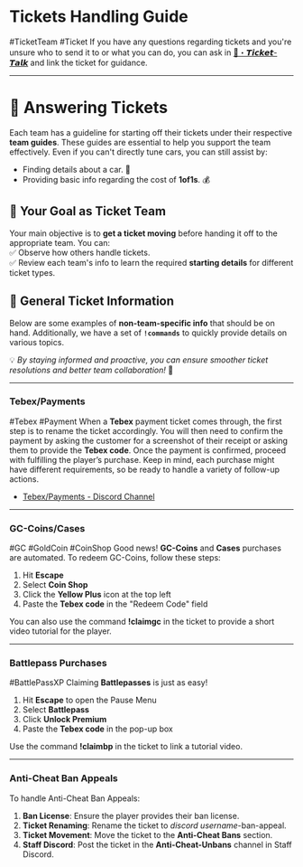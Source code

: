 # Tickets Handling Guide
#TicketTeam #Ticket 
If you have any questions regarding tickets and you're unsure who to send it to or what you can do, you can ask in [🤖・𝙏𝙞𝙘𝙠𝙚𝙩-𝙏𝙖𝙡𝙠](https://discord.com/channels/948070993518288936/1116876420287840336) and link the ticket for guidance.

---

# 🎫 Answering Tickets  

Each team has a guideline for starting off their tickets under their respective **team guides**. These guides are essential to help you support the team effectively. Even if you can't directly tune cars, you can still assist by:  
- Finding details about a car. 🚗  
- Providing basic info regarding the cost of **1of1s**. 💰  

## 🎯 Your Goal as Ticket Team  
Your main objective is to **get a ticket moving** before handing it off to the appropriate team. You can:  
✅ Observe how others handle tickets.  
✅ Review each team's info to learn the required **starting details** for different ticket types.  

## 📌 General Ticket Information  

Below are some examples of **non-team-specific info** that should be on hand. Additionally, we have a set of **`!commands`** to quickly provide details on various topics.  

💡 _By staying informed and proactive, you can ensure smoother ticket resolutions and better team collaboration!_ 🚀  


---

### Tebex/Payments
#Tebex #Payment
When a **Tebex** payment ticket comes through, the first step is to rename the ticket accordingly. You will then need to confirm the payment by asking the customer for a screenshot of their receipt or asking them to provide the **Tebex code**. Once the payment is confirmed, proceed with fulfilling the player’s purchase. Keep in mind, each purchase might have different requirements, so be ready to handle a variety of follow-up actions.

- [Tebex/Payments - Discord Channel](https://discord.com/channels/876558619779412078/1084707486805790730)

---

### GC-Coins/Cases
#GC #GoldCoin #CoinShop
Good news! **GC-Coins** and **Cases** purchases are automated. To redeem GC-Coins, follow these steps:

1. Hit **Escape**
2. Select **Coin Shop**
3. Click the **Yellow Plus** icon at the top left
4. Paste the **Tebex code** in the "Redeem Code" field

You can also use the command **!claimgc** in the ticket to provide a short video tutorial for the player.

---

### Battlepass Purchases
#BattlePassXP
Claiming **Battlepasses** is just as easy!

1. Hit **Escape** to open the Pause Menu
2. Select **Battlepass**
3. Click **Unlock Premium**
4. Paste the **Tebex code** in the pop-up box

Use the command **!claimbp** in the ticket to link a tutorial video.

---

### **Anti-Cheat Ban Appeals**

To handle Anti-Cheat Ban Appeals:

1. **Ban License**: Ensure the player provides their ban license.
2. **Ticket Renaming**: Rename the ticket to _discord username_-ban-appeal.
3. **Ticket Movement**: Move the ticket to the **Anti-Cheat Bans** section.
4. **Staff Discord**: Post the ticket in the **Anti-Cheat-Unbans** channel in Staff Discord.